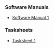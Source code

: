 ### Software Manuals
+ [Software Manual 1](https://bengionz.github.io/math4610/solution_manual/tasksheet_1_manual)

### Tasksheets
+ [Tasksheet 1](https://bengionz.github.io/math4610/tasksheets/tasksheet_1)

